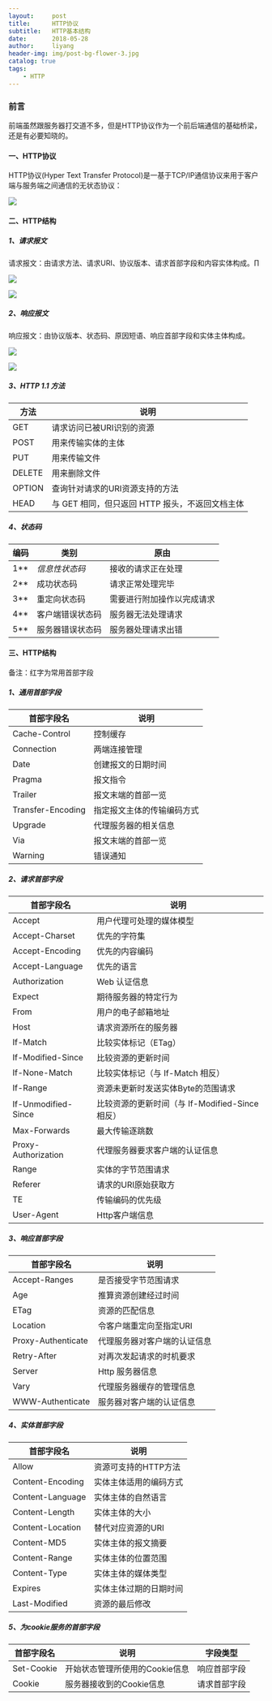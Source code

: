 ```yaml
---
layout:     post
title:      HTTP协议
subtitle:   HTTP基本结构
date:       2018-05-28
author:     liyang
header-img: img/post-bg-flower-3.jpg
catalog: true
tags:
    - HTTP
---
```



### 前言
前端虽然跟服务器打交道不多，但是HTTP协议作为一个前后端通信的基础桥梁，还是有必要知晓的。

#### 一、HTTP协议
HTTP协议(Hyper Text Transfer Protocol)是一基于TCP/IP通信协议来用于客户端与服务端之间通信的无状态协议：

![](https://ws3.sinaimg.cn/large/006tKfTcgy1frqwu78a7kj30fb051dfw.jpg)

#### 二、HTTP结构

##### 1、请求报文
请求报文：由请求方法、请求URI、协议版本、请求首部字段和内容实体构成。∏

![](https://ws4.sinaimg.cn/large/006tNc79gy1frqzxwf07sj317s0eqq4k.jpg)

![](https://ws3.sinaimg.cn/large/006tNc79gy1frr004m0lmj318c0n8tga.jpg)

##### 2、响应报文
响应报文：由协议版本、状态码、原因短语、响应首部字段和实体主体构成。

![](https://ws1.sinaimg.cn/large/006tNc79gy1frqzyvxykjj315w0eswg4.jpg)

![](https://ws2.sinaimg.cn/large/006tNc79gy1frqzzbokmgj312k0lggt8.jpg)

##### 3、HTTP 1.1 方法

方法  | 说明
---- | -----------------
GET  | 请求访问已被URI识别的资源
POST | 用来传输实体的主体     
PUT  | 用来传输文件
DELETE | 用来删除文件
OPTION | 查询针对请求的URI资源支持的方法
HEAD   | 与 GET 相同，但只返回 HTTP 报头，不返回文档主体


##### 4、状态码

编码  | 类别               | 原由
---- | ------------------| ------------  
1**  | *信息性状态码*         | 接收的请求正在处理
2**  | 成功状态码           | 请求正常处理完毕
3**  | 重定向状态码         |  需要进行附加操作以完成请求
4**  | 客户端错误状态码      | 服务器无法处理请求
5**  | 服务器错误状态码     |  服务器处理请求出错

#### 三、HTTP结构
备注：红字为常用首部字段

##### 1、通用首部字段

首部字段名       |     说明              
-------------- | ------------------
Cache-Control  | 控制缓存         
Connection     | 两端连接管理           
Date           | 创建报文的日期时间         
Pragma         | 报文指令     
Trailer        | 报文末端的首部一览
Transfer-Encoding  | 指定报文主体的传输编码方式        
Upgrade            | 代理服务器的相关信息     
Via                | 报文末端的首部一览   
Warning            | 错误通知  

##### 2、请求首部字段

首部字段名                   |     说明              
-------------------------- | ------------------
Accept                     | 用户代理可处理的媒体模型         
Accept-Charset             | 优先的字符集           
Accept-Encoding            | 优先的内容编码         
Accept-Language            | 优先的语言     
Authorization              | Web 认证信息
Expect                     | 期待服务器的特定行为        
From                       | 用户的电子邮箱地址     
Host                       | 请求资源所在的服务器   
If-Match                   | 比较实体标记（ETag）
If-Modified-Since          | 比较资源的更新时间
If-None-Match              | 比较实体标记（与 If-Match 相反）
If-Range                   | 资源未更新时发送实体Byte的范围请求
If-Unmodified-Since        | 比较资源的更新时间（与 If-Modified-Since 相反）
Max-Forwards               | 最大传输逐跳数
Proxy-Authorization        | 代理服务器要求客户端的认证信息
Range                      | 实体的字节范围请求
Referer                    | 请求的URI原始获取方
TE                         | 传输编码的优先级
User-Agent                 | Http客户端信息

##### 3、响应首部字段

首部字段名                   |     说明              
-------------------------- | ------------------
Accept-Ranges              | 是否接受字节范围请求       
Age                        | 推算资源创建经过时间           
ETag                       | 资源的匹配信息         
Location                   | 令客户端重定向至指定URI     
Proxy-Authenticate         | 代理服务器对客户端的认证信息
Retry-After                | 对再次发起请求的时机要求        
Server                     | Http 服务器信息     
Vary                       | 代理服务器缓存的管理信息   
WWW-Authenticate           | 服务器对客户端的认证信息

##### 4、实体首部字段

首部字段名                   |     说明              
-------------------------- | ------------------
Allow                      | 资源可支持的HTTP方法       
Content-Encoding           | 实体主体适用的编码方式           
Content-Language           | 实体主体的自然语言         
Content-Length             | 实体主体的大小     
Content-Location           | 替代对应资源的URI
Content-MD5                | 实体主体的报文摘要        
Content-Range              | 实体主体的位置范围     
Content-Type               | 实体主体的媒体类型   
Expires          | 实体主体过期的日期时间
Last-Modified    | 资源的最后修改

##### 5、为cookie服务的首部字段

首部字段名                   |     说明                    |   字段类型
-------------------------- | ----------------------------| ------------
Set-Cookie                 | 开始状态管理所使用的Cookie信息  |   响应首部字段      
Cookie                     | 服务器接收到的Cookie信息       |   请求首部字段         
